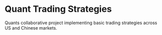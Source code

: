 # Quant Trading Strategies
Quants collaborative project implementing basic trading strategies across US and Chinese markets.

